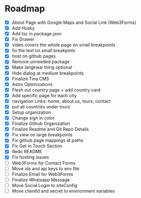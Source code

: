 # Roadmap

- [x] About Page with Google Maps and Social Link (Web3Forms)
- [x] Add Husky
- [x] Add tsc in package.json
- [x] Fix Drawer
- [x] video covers the whole page on small breakpoints
- [x] fix the text on small breakpints
- [x] host on github pages
- [x] Remove unneeded package
- [x] Make langkwai thing optional
- [x] Hide dialog at medium breakpoints
- [x] Finalize Tina CMS
- [x] Astro Optimizations
- [x] Flesh out country page + add country card
- [x] Add specific page for each city
- [x] navigation Links: home, about us, tours, contact
- [x] put all countries under tours
- [x] Setup organization
- [x] Change sign in color
- [x] Finalize Github Organization
- [x] Finalize Readme and Git Repo Details
- [x] Fix view on large breakpoints
- [x] Fix github page mappings at paths
- [x] Fix Get in Touch Section
- [x] Redo README
- [x] Fix hosting issues
- [ ] Web3Forms for Contact Forms
- [ ] Move ids and api keys to env file
- [ ] Finalize Email for Web3Forms
- [ ] Finalize Whatsapp Message
- [ ] Move Social Login to siteConfig
- [ ] Move clientId and secret to environment variables
